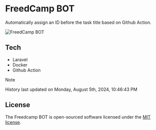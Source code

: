 # FreedCamp BOT

Automatically assign an ID before the task title based on Github Action.

![FreedCamp BOT](https://repository-images.githubusercontent.com/737932867/7d34798b-2680-471c-b089-a78a718d3d6a)

## Tech

- Laravel
- Docker
- Github Action

> [!NOTE]  
> History last updated on Monday, August 5th, 2024, 10:46:43 PM

## License

The Freedcamp BOT is open-sourced software licensed under the [MIT license](https://opensource.org/licenses/MIT).
